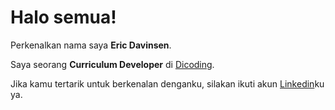 # Halo semua! 

Perkenalkan nama saya **Eric Davinsen**.

Saya seorang **Curriculum Developer** di [Dicoding](https://www.dicoding.com/).

Jika kamu tertarik untuk berkenalan denganku, silakan ikuti akun [Linkedin](https://www.linkedin.com/in/ericdavinsen/)ku ya.
